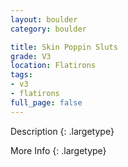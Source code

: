 ```yaml
---
layout: boulder
category: boulder

title: Skin Poppin Sluts
grade: V3
location: Flatirons
tags:
- v3
- flatirons
full_page: false
---
```



Description
{: .largetype}


More Info
{: .largetype}

